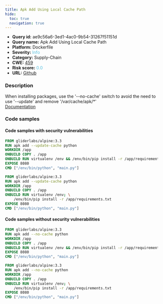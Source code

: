 ```yaml
---
title: Apk Add Using Local Cache Path
hide:
  toc: true
  navigation: true
---
```


<style>
  .highlight .hll {
    background-color: #ff171742;
  }
  .md-content {
    max-width: 1100px;
    margin: 0 auto;
  }
</style>

-   **Query id:** ae9c56a6-3ed1-4ac0-9b54-31267f51151d
-   **Query name:** Apk Add Using Local Cache Path
-   **Platform:** Dockerfile
-   **Severity:** <span style="color:#5bc0de">Info</span>
-   **Category:** Supply-Chain
-   **CWE:** <a href="https://cwe.mitre.org/data/definitions/459.html" onclick="newWindowOpenerSafe(event, 'https://cwe.mitre.org/data/definitions/459.html')">459</a>
-   **Risk score:** <span style="color:#5bc0de">0.0</span>
-   **URL:** [Github](https://github.com/Checkmarx/kics/tree/master/assets/queries/dockerfile/apk_add_using_local_cache_path)

### Description
When installing packages, use the '--no-cache' switch to avoid the need to use '--update' and remove '/var/cache/apk/*'<br>
[Documentation](https://docs.docker.com/engine/reference/builder/#run)

### Code samples
#### Code samples with security vulnerabilities
```dockerfile title="Positive test num. 1 - dockerfile file" hl_lines="2"
FROM gliderlabs/alpine:3.3
RUN apk add --update-cache python
WORKDIR /app
ONBUILD COPY . /app
ONBUILD RUN virtualenv /env && /env/bin/pip install -r /app/requirements.txt
EXPOSE 8080
CMD ["/env/bin/python", "main.py"]
```
```dockerfile title="Positive test num. 2 - dockerfile file" hl_lines="2"
FROM gliderlabs/alpine:3.3
RUN apk add --update-cache python
WORKDIR /app
ONBUILD COPY . /app
ONBUILD RUN virtualenv /env; \
    /env/bin/pip install -r /app/requirements.txt
EXPOSE 8080
CMD ["/env/bin/python", "main.py"]

```


#### Code samples without security vulnerabilities
```dockerfile title="Negative test num. 1 - dockerfile file"
FROM gliderlabs/alpine:3.3
RUN apk add --no-cache python
WORKDIR /app
ONBUILD COPY . /app
ONBUILD RUN virtualenv /env && /env/bin/pip install -r /app/requirements.txt
EXPOSE 8080
CMD ["/env/bin/python", "main.py"]
```
```dockerfile title="Negative test num. 2 - dockerfile file"
FROM gliderlabs/alpine:3.3
RUN apk add --no-cache python
WORKDIR /app
ONBUILD COPY . /app
ONBUILD RUN virtualenv /env; \
    /env/bin/pip install -r /app/requirements.txt
EXPOSE 8080
CMD ["/env/bin/python", "main.py"]

```

